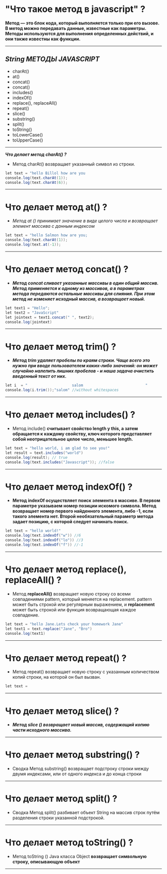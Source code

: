 # "Что такое метод в javascript" ?

**Метод — это блок кода, который выполняется только при его вызове. В метод можно передавать данные, известные как параметры. Методы используются для выполнения определенных действий, и они также известны как функции.**
___

## _String МЕТОДЫ JAVASCRIPT_
 + charAt()
 + at()
 +  concat()
 +  concat()
+ includes()
+ indexOf()
+ replace(), replaceAll()
+ repeat()
+ slice()
+ substring()
+ split()
+ toString()
+ toLowerCase()
+ toUpperCase()
____
***Что делает метод charAt() ?***
+ Метод charAt() возвращает указанный символ из строки.
```java 
let text = "hello Billol how are you
console.log(text.charAt(1));
console.log(text.charAt(6));
```
___
# Что делает метод  at() ?
+ *Метод at () принимает значение в виде целого числа и возвращает элемент массива с данным индексом*
```java
let text = "hello Salmon how are you;
console.log(text.charAt(1));
console.log(text.at(-1));
```
___ 
# Что делает метод concat() ?
+ ***Метод concat сливает указанные массивы в один общий массив. Метод применяется к одному из массивов, а в параметрах метода передаются остальные массивы для слияния. При этом метод не изменяет исходный массив, а возвращает новый.***
```java
let text1 = "Hello";
let text2 = "JavaScript"
let jointext = text1.concat(" ", text2);
console.log(jointext)
```
___
# Что делает метод  trim() ?
+ ***Метод trim удаляет пробелы по краям строки. Чаще всего это нужно при вводе пользователем каких-либо значений: он может случайно налепить лишних пробелов - и наша задача очистить введенный текст от них.***
```java
let i  = "                    salom                            "
console.log(i.trim());"salom" //without whitespaces
```
___
# Что делает метод includes() ?
+ Метод include() **считывает свойство length у this, а затем обращается к каждому свойству, ключ которого представляет собой неотрицательное целое число, меньшее length.**
```java
let text = "hello world, i am glad to see you!"
let result = text.includes("world")
console.log(result); // true
console.log(text.includes("Javascript")); //false
```
___
# Что делает метод indexOf() ?
+ **Метод indexOf осуществляет поиск элемента в массиве. В первом параметре указываем номер позиции искомого символа. Метод возвращает номер первого найденного элемента, либо -1, если такого элемента нет. Второй необязательный параметр метода задает позицию, с которой следует начинать поиск.**
```java
let text = "hello world!"
console.log(text.indexOf("w")) //6
console.log(text.indexOf("lo")) //3
console.log(text.indexOf("f")) //-1

```
___
# Что делает метод replace(), replaceAll() ?
+ Метод **replaceAll()** возвращает новую строку со всеми совпадениями pattern, который меняется на replacement. pattern может быть строкой или регулярным выражением, и **replacement** может быть строкой или функция возвращающая каждое совпадение.
```java
let text = "hello Jane.Lets check your homework Jane"
let text1 = text.replace("Jane", "Bro")
console.log(text1)
```
___
#  Что делает метод repeat() ?
+ Метод repeat() возвращает новую строку с указанным количеством копий строки, на которой он был вызван.
```java
let text =  
```
___
# Что делает метод slice() ?
+ ***Метод slice () возвращает новый массив, содержащий копию части исходного массива.*** 
___
# Что делает метод substring() ?
+ Сводка Метод substring() возвращает подстроку строки между двумя индексами, или от одного индекса и до конца строки
___
# Что делает метод split() ?
  + Сводка Метод split() разбивает объект String на массив строк путём разделения строки указанной подстрокой.
___
# Что делает метод toString() ?
+ Метод toString () Java класса Object **возвращает символьную строку, описывающую объект**
___
